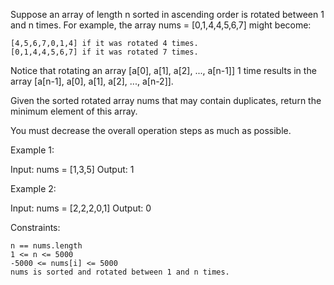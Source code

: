 Suppose an array of length n sorted in ascending order is rotated between 1 and n times. For example, the array nums = [0,1,4,4,5,6,7] might become:

    [4,5,6,7,0,1,4] if it was rotated 4 times.
    [0,1,4,4,5,6,7] if it was rotated 7 times.

Notice that rotating an array [a[0], a[1], a[2], ..., a[n-1]] 1 time results in the array [a[n-1], a[0], a[1], a[2], ..., a[n-2]].

Given the sorted rotated array nums that may contain duplicates, return the minimum element of this array.

You must decrease the overall operation steps as much as possible.

 

Example 1:

Input: nums = [1,3,5]
Output: 1

Example 2:

Input: nums = [2,2,2,0,1]
Output: 0

 

Constraints:

    n == nums.length
    1 <= n <= 5000
    -5000 <= nums[i] <= 5000
    nums is sorted and rotated between 1 and n times.
